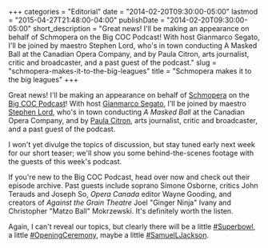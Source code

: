 +++
categories = "Editorial"
date = "2014-02-20T09:30:00-05:00"
lastmod = "2015-04-27T21:48:00-04:00"
publishDate = "2014-02-20T09:30:00-05:00"
short_description = "Great news! I'll be making an appearance on behalf of Schmopera on the Big COC Podcast! With host Gianmarco Segato, I'll be joined by maestro Stephen Lord, who's in town conducting A Masked Ball at the Canadian Opera Company, and by Paula Citron, arts journalist, critic and broadcaster, and a past guest of the podcast."
slug = "schmopera-makes-it-to-the-big-leagues"
title = "Schmopera makes it to the big leagues"
+++

Great news! I'll be making an appearance on behalf of [Schmopera](http://schmopera.com/) on the [Big COC Podcast](http://www.coc.ca/~/ExploreAndLearn/NewToOpera/OnlineLearningCentre/ParlandoTheCOCBlog.aspx?Category=The+Big+COC+Podcast)! With host [Gianmarco Segato](https://twitter.com/ducadiposa), I'll be joined by maestro [Stephen Lord](http://schmopera.com/stephen-lord-on-singers-on-bel-canto-and-on-theatre/), who's in town conducting _A Masked Ball_ at the Canadian Opera Company, and by [Paula Citron](http://paulacitron.ca/meet-paula/), arts journalist, critic and broadcaster, and a past guest of the podcast.

I won't yet divulge the topics of discussion, but stay tuned early next week for our short teaser; we'll show you some behind-the-scenes footage with the guests of this week's podcast.

If you're new to the Big COC Podcast, head over now and check out their episode archive. Past guests include soprano Simone Osborne, critics John Terauds and Joseph So, _Opera Canada_ editor Wayne Gooding, and creators of _Against the Grain Theatre_ Joel "Ginger Ninja" Ivany and Christopher "Matzo Ball" Mokrzewski. It's definitely worth the listen.

Again, I can't reveal our topics, but clearly there will be a little [#Superbowl](https://twitter.com/search?q=%23Superbowl%20opera&src=typd), a little [#OpeningCeremony](https://twitter.com/search?q=openingceremony%20opera&src=typd), maybe a little [#SamuelLJackson](https://twitter.com/SamuelLJackson/status/430119676967157761).
